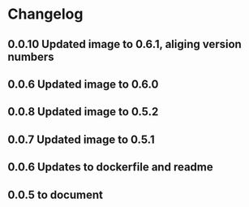 # Changelog

## 0.0.10 Updated image to 0.6.1, aliging version numbers
## 0.0.6 Updated image to 0.6.0
## 0.0.8 Updated image to 0.5.2
## 0.0.7 Updated image to 0.5.1
## 0.0.6 Updates to dockerfile and readme
## 0.0.5 to document